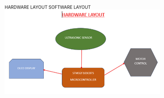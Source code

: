 HARDWARE LAYOUT
SOFTWARE LAYOUT
![hardware layout](https://github.com/stevejobs-ctrl/AutoStop-omollo/blob/97dd07a5ee49350c6b2d4daf81395bd593cbf698/hardlay.png)
